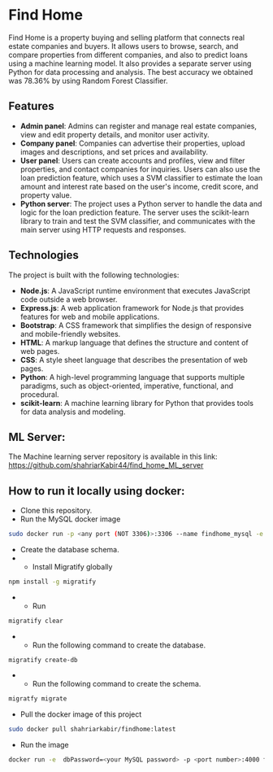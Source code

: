 # Find Home

Find Home is a property buying and selling platform that connects real estate companies and buyers. It allows users to browse, search, and compare properties from different companies, and also to predict loans using a machine learning model. It also provides a separate server using Python for data processing and analysis.
The best accuracy we obtained was 78.36% by using Random Forest Classifier.

## Features

- **Admin panel**: Admins can register and manage real estate companies, view and edit property details, and monitor user activity.
- **Company panel**: Companies can advertise their properties, upload images and descriptions, and set prices and availability.
- **User panel**: Users can create accounts and profiles, view and filter properties, and contact companies for inquiries. Users can also use the loan prediction feature, which uses a SVM classifier to estimate the loan amount and interest rate based on the user's income, credit score, and property value.
- **Python server**: The project uses a Python server to handle the data and logic for the loan prediction feature. The server uses the scikit-learn library to train and test the SVM classifier, and communicates with the main server using HTTP requests and responses.

## Technologies

The project is built with the following technologies:

- **Node.js**: A JavaScript runtime environment that executes JavaScript code outside a web browser.
- **Express.js**: A web application framework for Node.js that provides features for web and mobile applications.
- **Bootstrap**: A CSS framework that simplifies the design of responsive and mobile-friendly websites.
- **HTML**: A markup language that defines the structure and content of web pages.
- **CSS**: A style sheet language that describes the presentation of web pages.
- **Python**: A high-level programming language that supports multiple paradigms, such as object-oriented, imperative, functional, and procedural.
- **scikit-learn**: A machine learning library for Python that provides tools for data analysis and modeling.

## ML Server:
The Machine learning server repository is available in this link:
https://github.com/shahriarKabir44/find_home_ML_server

## How to run it locally using docker:
- Clone this repository.
- Run the MySQL docker image
```bash 
sudo docker run -p <any port (NOT 3306)>:3306 --name findhome_mysql -e MYSQL_ROOT_PASSWORD=<password> -e MYSQL_DATABASE=find_home -d mysql:latest
```
- Create the database schema.
- - Install Migratify globally 
```bash
npm install -g migratify
```
- - Run 
```bash
migratify clear
```
- - Run the following command to create the database.
```
migratify create-db
```

- - Run the following command to create the schema.
```bash
migratfy migrate
```
- Pull the docker image of this project 

```bash 
sudo docker pull shahriarkabir/findhome:latest
```

- Run the image
```bash 
docker run -e  dbPassword=<your MySQL password> -p <port number>:4000 findhome:latest
```


